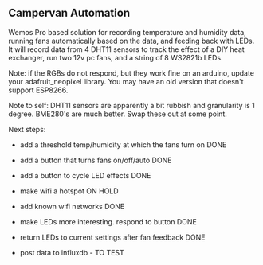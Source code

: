 ## Campervan Automation

Wemos Pro based solution for recording temperature and humidity data, running fans automatically based on the data, and feeding back with LEDs.  It will record data from 4 DHT11 sensors to track the effect of a DIY heat exchanger, run two 12v pc fans, and a string of 8 WS2821b LEDs.

Note: if the RGBs do not respond, but they work fine on an arduino, update your adafruit_neopixel library. You may have an old version that doesn't support ESP8266.

Note to self: DHT11 sensors are apparently a bit rubbish and granularity is 1 degree. BME280's are much better. Swap these out at some point.

Next steps: 

- add a threshold temp/humidity at which the fans turn on DONE
- add a button that turns fans on/off/auto DONE
- add a button to cycle LED effects DONE
- make wifi a hotspot ON HOLD
- add known wifi networks DONE
- make LEDs more interesting. respond to button DONE
- return LEDs to current settings after fan feedback DONE

- post data to influxdb - TO TEST
